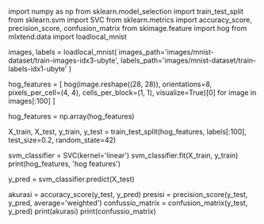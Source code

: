 import numpy as np
from sklearn.model_selection import train_test_split
from sklearn.svm import SVC
from sklearn.metrics import accuracy_score, precision_score, confusion_matrix
from skimage.feature import hog
from mlxtend.data import loadlocal_mnist

images, labels = loadlocal_mnist(
    images_path='images/mnist-dataset/train-images-idx3-ubyte',
    labels_path='images/mnist-dataset/train-labels-idx1-ubyte'
)

hog_features = [
    hog(image.reshape((28, 28)), orientations=8, pixels_per_cell=(4, 4), cells_per_block=(1, 1), visualize=True)[0]
    for image in images[:100]
]


hog_features = np.array(hog_features)

X_train, X_test, y_train, y_test = train_test_split(hog_features, labels[:100], test_size=0.2, random_state=42)

svm_classifier = SVC(kernel='linear')
svm_classifier.fit(X_train, y_train)
print(hog_features, 'hog features')

y_pred = svm_classifier.predict(X_test)

akurasi = accuracy_score(y_test, y_pred)
presisi = precision_score(y_test, y_pred, average='weighted')
confussio_matrix = confusion_matrix(y_test, y_pred)
print(akurasi)
print(confussio_matrix)
